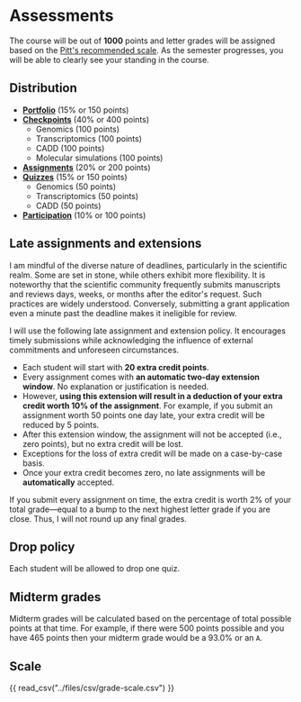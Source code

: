 # Assessments

The course will be out of **1000** points and letter grades will be assigned based on the [Pitt's recommended scale](#scale).
As the semester progresses, you will be able to clearly see your standing in the course.

## Distribution

-   [**Portfolio**](../assessments/portfolio.md) (15% or 150 points)
-   [**Checkpoints**](../../assessments/checkpoints/) (40% or 400 points)
    -   Genomics (100 points)
    -   Transcriptomics (100 points)
    -   CADD (100 points)
    -   Molecular simulations (100 points)
-   [**Assignments**](../../assessments/assignments/) (20% or 200 points)
-   [**Quizzes**](../../assessments/quizzes/) (15% or 150 points)
    -   Genomics (50 points)
    -   Transcriptomics (50 points)
    -   CADD (50 points)
-   [**Participation**](../../assessments/participation/) (10% or 100 points)

## Late assignments and extensions

I am mindful of the diverse nature of deadlines, particularly in the scientific realm.
Some are set in stone, while others exhibit more flexibility.
It is noteworthy that the scientific community frequently submits manuscripts and reviews days, weeks, or months after the editor's request.
Such practices are widely understood.
Conversely, submitting a grant application even a minute past the deadline makes it ineligible for review.

I will use the following late assignment and extension policy.
It encourages timely submissions while acknowledging the influence of external commitments and unforeseen circumstances.

-   Each student will start with **20 extra credit points**.
-   Every assignment comes with **an automatic two-day extension window**.
    No explanation or justification is needed.
-   However, **using this extension will result in a deduction of your extra credit worth 10% of the assignment**.
    For example, if you submit an assignment worth 50 points one day late, your extra credit will be reduced by 5 points.
-   After this extension window, the assignment will not be accepted (i.e., zero points), but no extra credit will be lost.
-   Exceptions for the loss of extra credit will be made on a case-by-case basis.
-   Once your extra credit becomes zero, no late assignments will be **automatically** accepted.

If you submit every assignment on time, the extra credit is worth 2% of your total grade&mdash;equal to a bump to the next highest letter grade if you are close.
Thus, I will not round up any final grades.

## Drop policy

Each student will be allowed to drop one quiz.

## Midterm grades

Midterm grades will be calculated based on the percentage of total possible points at that time.
For example, if there were 500 points possible and you have 465 points then your midterm grade would be a 93.0% or an `A`.

## Scale

{{ read_csv("../files/csv/grade-scale.csv") }}
